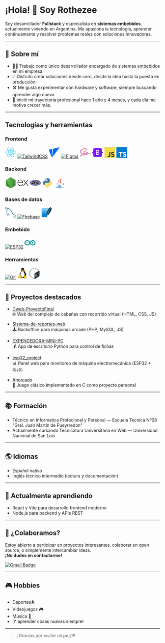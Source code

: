 # ¡Hola! 👋 Soy Rothezee

Soy desarrollador **Fullstack** y especialista en **sistemas embebidos**, actualmente viviendo en Argentina. Me apasiona la tecnología, aprender continuamente y resolver problemas reales con soluciones innovadoras.

---

## 🚀 Sobre mí

- 👨‍💻 Trabajo como único desarrollador encargado de sistemas embebidos en mi empresa.
- 💡 Disfruto crear soluciones desde cero, desde la idea hasta la puesta en producción.
- 🛠️ Me gusta experimentar con hardware y software, siempre buscando aprender algo nuevo.
- 📆 Inicié mi trayectoria profesional hace 1 año y 4 meses, y cada día me motiva crecer más.

---

## Tecnologías y herramientas

### Frontend
<p align="left">
  <a href="https://react.dev/" target="_blank"><img src="https://raw.githubusercontent.com/devicons/devicon/master/icons/react/react-original.svg" alt="React" width="36" height="36"/></a>
  <a href="https://tailwindcss.com/" target="_blank"><img src="[https://raw.githubusercontent.com/devicons/devicon/master/icons/tailwindcss/tailwindcss-plain.svg](https://tse4.mm.bing.net/th/id/OIP.pEeKeUoENMqoN-kR8f8XoQHaFj?pid=Api&P=0&h=180)" alt="TailwindCSS" width="36" height="36"/></a>
  <a href="https://vitejs.dev/" target="_blank"><img src="https://raw.githubusercontent.com/devicons/devicon/master/icons/vite/vite-original.svg" alt="Vite" width="36" height="36"/></a>
  <a href="https://www.figma.com/" target="_blank"><img src="https://www.vectorlogo.zone/logos/figma/figma-icon.svg" alt="Figma" width="36" height="36"/></a>
  <a href="https://sass-lang.com/" target="_blank"><img src="https://raw.githubusercontent.com/devicons/devicon/master/icons/sass/sass-original.svg" alt="Sass" width="36" height="36"/></a>
  <a href="https://getbootstrap.com/" target="_blank"><img src="https://raw.githubusercontent.com/devicons/devicon/master/icons/bootstrap/bootstrap-original.svg" alt="Bootstrap" width="36" height="36"/></a>
  <a href="https://www.javascript.com/" target="_blank"><img src="https://raw.githubusercontent.com/devicons/devicon/master/icons/javascript/javascript-original.svg" alt="JavaScript" width="36" height="36"/></a>
  <a href="https://www.typescriptlang.org/" target="_blank"><img src="https://raw.githubusercontent.com/devicons/devicon/master/icons/typescript/typescript-original.svg" alt="TypeScript" width="36" height="36"/></a>
</p>

### Backend
<p align="left">
  <a href="https://nodejs.org/" target="_blank"><img src="https://raw.githubusercontent.com/devicons/devicon/master/icons/nodejs/nodejs-original.svg" alt="Node.js" width="36" height="36"/></a>
  <a href="https://expressjs.com/" target="_blank"><img src="https://raw.githubusercontent.com/devicons/devicon/master/icons/express/express-original.svg" alt="Express" width="36" height="36"/></a>
  <a href="https://www.php.net/" target="_blank"><img src="https://raw.githubusercontent.com/devicons/devicon/master/icons/php/php-original.svg" alt="PHP" width="36" height="36"/></a>
  <a href="https://www.python.org/" target="_blank"><img src="https://raw.githubusercontent.com/devicons/devicon/master/icons/python/python-original.svg" alt="Python" width="36" height="36"/></a>
  <a href="https://www.java.com/" target="_blank"><img src="https://raw.githubusercontent.com/devicons/devicon/master/icons/java/java-original.svg" alt="Java" width="36" height="36"/></a>
</p>

### Bases de datos
<p align="left">
  <a href="https://www.mysql.com/" target="_blank"><img src="https://raw.githubusercontent.com/devicons/devicon/master/icons/mysql/mysql-original.svg" alt="MySQL" width="36" height="36"/></a>
  <a href="https://firebase.google.com/" target="_blank"><img src="https://www.vectorlogo.zone/logos/firebase/firebase-icon.svg" alt="Firebase" width="36" height="36"/></a>
  <a href="https://www.sqlite.org/" target="_blank"><img src="https://raw.githubusercontent.com/devicons/devicon/master/icons/sqlite/sqlite-original.svg" alt="SQLite" width="36" height="36"/></a>
</p>

### Embebido
<p align="left">
  <a href="https://www.espressif.com/en/products/socs/esp32" target="_blank"><img src="https://cdn.jsdelivr.net/gh/devicons/devicon/icons/arduino/arduino-original.svg" alt="ESP32" width="36" height="36"/></a>
  <a href="https://www.arduino.cc/" target="_blank"><img src="https://raw.githubusercontent.com/devicons/devicon/master/icons/arduino/arduino-original.svg" alt="Arduino" width="36" height="36"/></a>
</p>

### Herramientas
<p align="left">
  <a href="https://git-scm.com/" target="_blank"><img src="https://www.vectorlogo.zone/logos/git-scm/git-scm-icon.svg" alt="Git" width="36" height="36"/></a>
  <a href="https://www.linux.org/" target="_blank"><img src="https://raw.githubusercontent.com/devicons/devicon/master/icons/linux/linux-original.svg" alt="Linux" width="36" height="36"/></a>
  <a href="https://www.gnu.org/software/bash/" target="_blank"><img src="https://raw.githubusercontent.com/devicons/devicon/master/icons/bash/bash-original.svg" alt="Shell" width="36" height="36"/></a>
</p>


---

## 💼 Proyectos destacados

- [Dweb-ProyectoFinal](https://github.com/Rothezee/Dweb-ProyectoFinal)  
  🌐 Web del complejo de cabañas con recorrido virtual (HTML, CSS, JS)

- [Sistema-de-reportes-web](https://github.com/Rothezee/Sistema-de-reportes-web) <br>
  🕹️ Backoffice para máquinas arcade (PHP, MySQL, JS)

- [EXPENDEDORA-MINI-PC](https://github.com/Rothezee/EXPENDEDORA-MINI-PC) <br>
  💰 App de escritorio Python para control de fichas

- [esp32_project](https://github.com/Rothezee/esp32_project)<br>
  📊 Panel web para monitoreo de máquina electromecánica (ESP32 + PHP)

- [Ahorcado](https://github.com/Rothezee/Ahorcado)<br>
  🧠 Juego clásico implementado en C como proyecto personal


---

## 📚 Formación

- Técnico en Informatica Profecional y Personal — Escuela Tecnica Nº28 "Gral. Juan Martin de Pueyrredon"
- Actualmente cursando Tecnicatura Universitaria en Web — Universidad Nacional de San Luis

---

## 🌎 Idiomas

- Español nativo
- Inglés técnico intermedio (lectura y documentación)

---

## 🌱 Actualmente aprendiendo

- React y Vite para desarrollo frontend moderno
- Node.js para backend y APIs REST

---

## 🤝 ¿Colaboramos?

Estoy abierto a participar en proyectos interesantes, colaborar en open source, o simplemente intercambiar ideas.  
**¡No dudes en contactarme!**

[![Gmail Badge](https://img.shields.io/badge/-rothalan83@gmail.com-c14438?style=flat-square&logo=Gmail&logoColor=white&link=mailto:tuemail@gmail.com)](mailto:rothalan83@gmail.com)

---

## 🎮 Hobbies

- Deportes⛹️
- Videojuegos 🎮
- Música 🎵
- ¡Y aprender cosas nuevas siempre!

---

> *¡Gracias por visitar mi perfil!*
